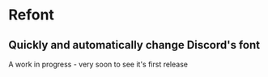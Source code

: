 # Refont
**Quickly and automatically change Discord's font**
---
A work in progress - very soon to see it's first release
